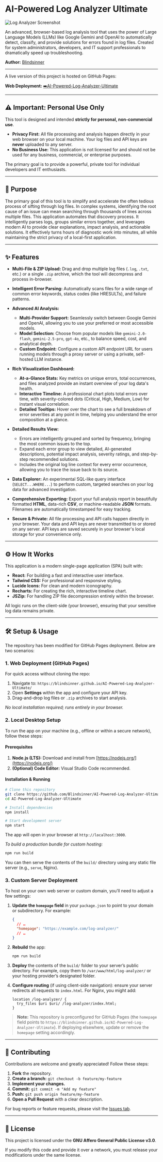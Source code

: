 # AI-Powered Log Analyzer Ultimate

![Log Analyzer Screenshot](https://github.com/Blindsinner/AI-Powered-Log-Analyzer-Ultimate/blob/main/apphome.png)

An advanced, browser-based log analysis tool that uses the power of Large Language Models (LLMs) like Google Gemini and OpenAI to automatically detect, classify, and provide solutions for errors found in log files. Created for system administrators, developers, and IT support professionals to dramatically speed up troubleshooting.

**Author:** [Blindsinner](https://github.com/Blindsinner)

---

A live version of this project is hosted on GitHub Pages:

**Web Deployment:** [➡️AI-Powered-Log-Analyzer-Ultimate](https://blindsinner.github.io/AI-Powered-Log-Analyzer-Ultimate/)

---

## ⚠️ Important: Personal Use Only

This tool is designed and intended **strictly for personal, non-commercial use**.

* **Privacy First:** All file processing and analysis happen directly in your web browser on your local machine. Your log files and API keys are **never** uploaded to any server.
* **No Business Use:** This application is not licensed for and should not be used for any business, commercial, or enterprise purposes.

The primary goal is to provide a powerful, private tool for individual developers and IT enthusiasts.

---

## 🚀 Purpose

The primary goal of this tool is to simplify and accelerate the often tedious process of sifting through log files. In complex systems, identifying the root cause of an issue can mean searching through thousands of lines across multiple files. This application automates that discovery process. It intelligently parses logs, groups similar errors together, and leverages modern AI to provide clear explanations, impact analysis, and actionable solutions. It effectively turns hours of diagnostic work into minutes, all while maintaining the strict privacy of a local-first application.

---

## ✨ Features

* **Multi-File & ZIP Upload:** Drag and drop multiple log files (`.log`, `.txt`, etc.) or a single `.zip` archive, which the tool will decompress and process in-browser.
* **Intelligent Error Parsing:** Automatically scans files for a wide range of common error keywords, status codes (like HRESULTs), and failure patterns.
* **Advanced AI Analysis:**

  * **Multi-Provider Support:** Seamlessly switch between Google Gemini and OpenAI, allowing you to use your preferred or most accessible models.
  * **Model Selection:** Choose from popular models like `gemini-2.0-flash`, `gemini-2.5-pro`, `gpt-4o`, etc., to balance speed, cost, and analytical depth.
  * **Custom Endpoint:** Configure a custom API endpoint URL for users running models through a proxy server or using a private, self-hosted LLM instance.
* **Rich Visualization Dashboard:**

  * **At-a-Glance Stats:** Key metrics on unique errors, total occurrences, and files analyzed provide an instant overview of your log data's health.
  * **Interactive Timeline:** A professional chart plots total errors over time, with severity-colored dots (Critical, High, Medium, Low) for instant visual correlation.
  * **Detailed Tooltips:** Hover over the chart to see a full breakdown of error severities at any point in time, helping you understand the error composition at a glance.
* **Detailed Results View:**

  * Errors are intelligently grouped and sorted by frequency, bringing the most common issues to the top.
  * Expand each error group to view detailed, AI-generated descriptions, potential impact analysis, severity ratings, and step-by-step recommended solutions.
  * Includes the original log line context for every error occurrence, allowing you to trace the issue back to its source.
* **Data Explorer:** An experimental SQL-like query interface (`SELECT...WHERE...`) to perform custom, targeted searches on your log data for advanced investigation.
* **Comprehensive Exporting:** Export your full analysis report in beautifully formatted **HTML**, data-rich **CSV**, or machine-readable **JSON** formats. Filenames are automatically timestamped for easy tracking.
* **Secure & Private:** All file processing and API calls happen directly in your browser. Your data and API keys are never transmitted to or stored on any server. API keys are saved securely in your browser's local storage for your convenience only.

---

## ⚙️ How It Works

This application is a modern single-page application (SPA) built with:

* **React:** For building a fast and interactive user interface.
* **Tailwind CSS:** For professional and responsive styling.
* **Lucide Icons:** For clean and modern iconography.
* **Recharts:** For creating the rich, interactive timeline chart.
* **JSZip:** For handling ZIP file decompression entirely within the browser.

All logic runs on the client-side (your browser), ensuring that your sensitive log data remains private.

---

## 🛠️ Setup & Usage

The repository has been modified for GitHub Pages deployment. Below are two scenarios:

### 1. Web Deployment (GitHub Pages)

For quick access without cloning the repo:

1. Navigate to: `https://blindsinner.github.io/AI-Powered-Log-Analyzer-Ultimate/`
2. Open **Settings** within the app and configure your API key.
3. Drag-and-drop log files or `.zip` archives to start analysis.

*No local installation required; runs entirely in your browser.*

### 2. Local Desktop Setup

To run the app on your machine (e.g., offline or within a secure network), follow these steps:

#### Prerequisites

1. **Node.js (LTS):** Download and install from [https://nodejs.org/](https://nodejs.org/)
2. **(Optional) Code Editor:** Visual Studio Code recommended.

#### Installation & Running

```bash
# Clone this repository
git clone https://github.com/Blindsinner/AI-Powered-Log-Analyzer-Ultimate.git
cd AI-Powered-Log-Analyzer-Ultimate

# Install dependencies
npm install

# Start development server
npm start
```

The app will open in your browser at `http://localhost:3000`.

*To build a production bundle for custom hosting:*

```bash
npm run build
```

You can then serve the contents of the `build/` directory using any static file server (e.g., `serve`, Nginx).

### 3. Custom Server Deployment

To host on your own web server or custom domain, you’ll need to adjust a few settings:

1. **Update the `homepage` field** in your `package.json` to point to your domain or subdirectory. For example:

   ```json
   {
     // …
     "homepage": "https://example.com/log-analyzer/"
     // …
   }
   ```
2. **Rebuild** the app:

   ```bash
   npm run build
   ```
3. **Deploy** the contents of the `build/` folder to your server’s public directory. For example, copy them to `/var/www/html/log-analyzer/` or your hosting provider’s designated folder.
4. **Configure routing** (if using client-side navigation): ensure your server redirects all requests to `index.html`. For Nginx, you might add:

   ```nginx
   location /log-analyzer/ {
     try_files $uri $uri/ /log-analyzer/index.html;
   }
   ```

> **Note:** This repository is preconfigured for GitHub Pages (the `homepage` field points to `https://blindsinner.github.io/AI-Powered-Log-Analyzer-Ultimate`). If deploying elsewhere, update or remove the `homepage` setting accordingly.

---

## 🤝 Contributing

Contributions are welcome and greatly appreciated! Follow these steps:

1. **Fork** the repository.
2. **Create a branch:** `git checkout -b feature/my-feature`
3. **Implement your changes.**
4. **Commit:** `git commit -m "Add my feature"`
5. **Push:** `git push origin feature/my-feature`
6. **Open a Pull Request** with a clear description.

For bug reports or feature requests, please visit the [Issues tab](https://github.com/Blindsinner/AI-Powered-Log-Analyzer-Ultimate/issues).

---

## 📜 License

This project is licensed under the **GNU Affero General Public License v3.0**.

If you modify this code and provide it over a network, you must release your modifications under the same license.
